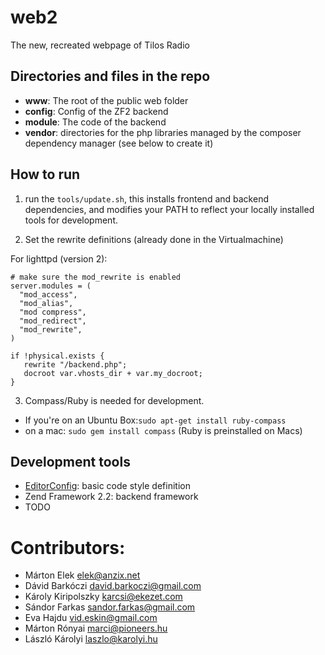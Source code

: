 web2
====

The new, recreated webpage of Tilos Radio

Directories and files in the repo
---------------------------------

* __www__: The root of the public web folder
* __config__: Config of the ZF2 backend
* __module__: The code of the backend
* __vendor__: directories for the php libraries managed by the composer dependency manager (see below to create it)


How to run
----------

1. run the `tools/update.sh`, this installs frontend and backend dependencies, and modifies your PATH to reflect your locally installed tools for development.

2. Set the rewrite definitions (already done in the Virtualmachine)

For lighttpd (version 2):
```
# make sure the mod_rewrite is enabled
server.modules = (
  "mod_access",
  "mod_alias",
  "mod compress",
  "mod_redirect",
  "mod_rewrite",
)

if !physical.exists {
   rewrite "/backend.php";
   docroot var.vhosts_dir + var.my_docroot;
}
```

3. Compass/Ruby is needed for development.

- If you're on an Ubuntu Box:`sudo apt-get install ruby-compass`
- on a mac: `sudo gem install compass` (Ruby is preinstalled on Macs)


Development tools
-----------------

* [EditorConfig](http://editorconfig.org/): basic code style definition
* Zend Framework 2.2: backend framework
* TODO

Contributors:
=============

- Márton Elek elek@anzix.net
- Dávid Barkóczi david.barkoczi@gmail.com
- Károly Kiripolszky karcsi@ekezet.com
- Sándor Farkas sandor.farkas@gmail.com
- Eva Hajdu vid.eskin@gmail.com
- Márton Rónyai marci@pioneers.hu
- László Károlyi laszlo@karolyi.hu
